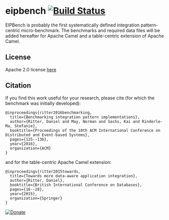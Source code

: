 # eipbench [![Build Status](https://travis-ci.org/dritter-hd/eip-bench.svg?branch=master)](https://travis-ci.org/dritter-hd/eip-bench)

EIPBench is probably the first systematically defined integration pattern-centric micro-benchmark. The benchmarks and required data files will be added hereafter for Apache Camel and a table-centric extension of Apache Camel.

## License

Apache 2.0 license [here](https://github.com/dritter-hd/dlog/blob/master/LICENSE)

## Citation

If you find this work useful for your research, please cite (for which the benchmark was initially developed):
```
@inproceedings{ritter2016benchmarking,
  title={Benchmarking integration pattern implementations},
  author={Ritter, Daniel and May, Norman and Sachs, Kai and Rinderle-Ma, Stefanie},
  booktitle={Proceedings of the 10th ACM International Conference on Distributed and Event-based Systems},
  pages={125--136},
  year={2016},
  organization={ACM}
}
```
and for the table-centric Apache Camel extension:
```
@inproceedings{ritter2015towards,
  title={Towards more data-aware application integration},
  author={Ritter, Daniel},
  booktitle={British International Conference on Databases},
  pages={16--28},
  year={2015},
  organization={Springer}
}
```

[![Donate](https://www.paypalobjects.com/en_US/i/btn/btn_donateCC_LG.gif)](https://www.paypal.com/cgi-bin/webscr?cmd=_s-xclick&hosted_button_id=4BHCBCD9WRYS6&source=url)
